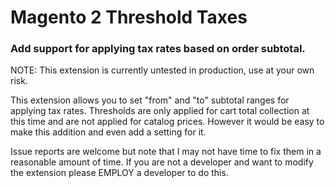 # Magento 2 Threshold Taxes

### Add support for applying tax rates based on order subtotal. 

NOTE: This extension is currently untested in production, use at your own risk.

This extension allows you to set "from" and "to" subtotal ranges for applying tax rates. 
Thresholds are only applied for cart total collection at this time and are not applied for catalog prices. 
However it would be easy to make this addition and even add a setting for it. 

Issue reports are welcome but note that I may not have time to fix them in a reasonable amount of time. 
If you are not a developer and want to modify the extension please EMPLOY a developer to do this.
